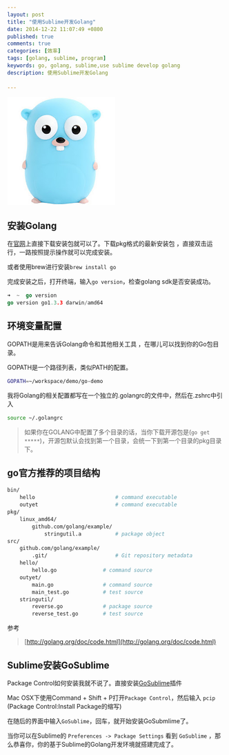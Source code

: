 ```yaml
---
layout: post
title: "使用Sublime开发Golang"
date: 2014-12-22 11:07:49 +0800
published: true
comments: true
categories: [效率]
tags: [golang, sublime, program]
keywords: go, golang, sublime,use sublime develop golang
description: 使用Sublime开发Golang

---
```


![golang logo](./images/blog/golang.jpg)

## 安装Golang

在[官网](http://golang.org)上直接下载安装包就可以了。下载pkg格式的最新安装包 ，直接双击运行，一路按照提示操作就可以完成安装。

或者使用brew进行安装```brew install go```

完成安装之后，打开终端，输入```go version```，检查golang sdk是否安装成功。

```go
➜  ~  go version
go version go1.3.3 darwin/amd64
```

## 环境变量配置

GOPATH是用来告诉Golang命令和其他相关工具 ，在哪儿可以找到你的Go包目录。

GOPATH是一个路径列表，类似PATH的配置。

```bash
GOPATH=~/workspace/demo/go-demo
```
我将Golang的相关配置都写在一个独立的.golangrc的文件中，然后在.zshrc中引入

```bash
source ~/.golangrc
```

> 如果你在GOLANG中配置了多个目录的话，当你下载开源包是(```go get *****```)，开源包默认会找到第一个目录，会统一下到第一个目录的pkg目录下。

## go官方推荐的项目结构

```bash
bin/
    hello                          # command executable
    outyet                         # command executable
pkg/
    linux_amd64/
        github.com/golang/example/
            stringutil.a           # package object
src/
    github.com/golang/example/
        .git/                      # Git repository metadata
	hello/
	    hello.go               # command source
	outyet/
	    main.go                # command source
	    main_test.go           # test source
	stringutil/
	    reverse.go             # package source
	    reverse_test.go        # test source
```

参考
> [http://golang.org/doc/code.html](http://golang.org/doc/code.html)

## Sublime安装GoSublime

Package Control如何安装我就不说了。直接安装[GoSublime](https://github.com/DisposaBoy/GoSublime)插件

Mac OSX下使用Command + Shift + P打开```Package Control```，然后输入 ```pcip``` (Package Control:Install Package的缩写)

在随后的界面中输入```GoSublime```，回车，就开始安装GoSubmlime了。

当你可以在Sublime的 ```Preferences -> Package Settings``` 看到 ```GoSublime``` ，那么恭喜你，你的基于Sublime的Golang开发环境就搭建完成了。
